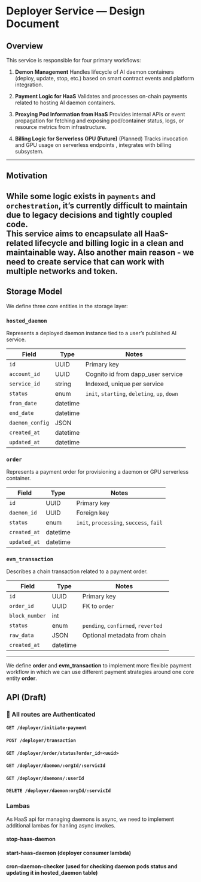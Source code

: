# Deployer Service — Design Document

## Overview

This service is responsible for four primary workflows:

1. **Demon Management**
   Handles lifecycle of AI daemon containers (deploy, update, stop, etc.) based on smart contract events and platform integration.

2. **Payment Logic for HaaS**
   Validates and processes on-chain payments related to hosting AI daemon containers.

3. **Proxying Pod Information from HaaS**
   Provides internal APIs or event propagation for fetching and exposing pod/container status, logs, or resource metrics from infrastructure.

4. **Billing Logic for Serverless GPU (Future)**
   (Planned) Tracks invocation and GPU usage on serverless endpoints , integrates with billing subsystem.

---

## Motivation

While some logic exists in `payments` and `orchestration`, it’s currently difficult to maintain due to legacy decisions and tightly coupled code.  
This service aims to encapsulate **all HaaS-related lifecycle and billing logic** in a clean and maintainable way.
Also another main reason - we need to create service that can work with multiple networks and token.
---

## Storage Model

We define three core entities in the storage layer:

### `hosted_daemon`

Represents a deployed daemon instance tied to a user’s published AI service.

| Field           | Type     | Notes                                       |
|-----------------|----------|---------------------------------------------|
| `id`            | UUID     | Primary key                                 |
| `account_id`    | UUID     | Cognito id from dapp_user service           |
| `service_id`    | string   | Indexed, unique per service                 |
| `status`        | enum     | `init`, `starting`, `deleting`, `up`, `down`|
| `from_date`     | datetime |                                             |
| `end_date`      | datetime |                                             |
| `daemon_config` | JSON     |                                             |
| `created_at`    | datetime |                                             |
| `updated_at`    | datetime |                                             |


### `order`

Represents a payment order for provisioning a daemon or GPU serverless container.

| Field              | Type     | Notes                                   |
|--------------------|----------|-----------------------------------------|
| `id`               | UUID     | Primary key                             |
| `daemon_id`        | UUID     | Foreign key                             |
| `status`           | enum     | `init`, `processing`, `success`, `fail` |
| `created_at`       | datetime |                                         |
| `updated_at`       | datetime |                                         |


### `evm_transaction`

Describes a chain transaction related to a payment order.

| Field              | Type     | Notes                                |
|--------------------|----------|--------------------------------------|
| `id`               | UUID     | Primary key                          |
| `order_id`         | UUID     | FK to `order`                        |
| `block_number`     | int      |                                      |
| `status`           | enum     | `pending`, `confirmed`, `reverted`  |
| `raw_data`         | JSON     | Optional metadata from chain         |
| `created_at`       | datetime |                                      |

---

We define **order** and **evm_transaction** to implement more flexible payment workflow in which we can use different payment strategies around one core entity **order**.

## API (Draft)

### 🔐 All routes are Authenticated 

#### `GET /deployer/initiate-payment`

#### `POST /deployer/transaction`

#### `GET /deployer/order/status?order_id=<uuid>`

#### `GET /deployer/daemon/:orgId/:servicId`

#### `GET /deployer/daemons/:userId`

#### `DELETE /deployer/daemon:orgId/:servicId`


### Lambas

As HaaS api for managing daemons is async, we need to implement additional lambas for hanling async invokes.

#### stop-haas-daemon

#### start-haas-daemon (deployer consumer lambda)

#### cron-daemon-checker (used for checking daemon pods status and updating it in hosted_daemon table) 



